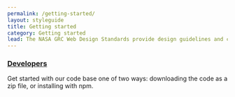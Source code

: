 ```yaml
---
permalink: /getting-started/
layout: styleguide
title: Getting started
category: Getting started
lead: The NASA GRC Web Design Standards provide design guidelines and code to help you quickly create trustworthy, accessible, and consistent NASA digital services.
---
```


<div class="usa-grid-full">
  <div class="usa-width-one-half">
    <h3>
      <a href="{{ site.baseurl }}/getting-started/developers/">Developers</a>
    </h3>
    <p>Get started with our code base one of two ways: downloading the code as a zip file, or installing with npm.</p>
  </div>
</div>